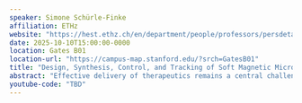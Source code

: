 ```yaml
---
speaker: Simone Schürle‑Finke
affiliation: ETHz
website: "https://hest.ethz.ch/en/department/people/professors/persdetail.MTY3MjM5.TGlzdC85Miw5ODYyMzU0MDI=.html"
date: 2025-10-10T15:00:00-0000
location: Gates B01
location-url: "https://campus-map.stanford.edu/?srch=GatesB01"
title: "Design, Synthesis, Control, and Tracking of Soft Magnetic Microrobots for Targeted Therapeutic Delivery"
abstract: "Effective delivery of therapeutics remains a central challenge in medicine, particularly when interventions must navigate complex and dynamic biological environments. Magnetic microrobots offer a promising solution, providing untethered locomotion and the ability to actively steer toward target sites. Among actuation strategies, rotational magnetic fields provide scalable torque-based propulsion, enabling continuous motion and agile navigation even under physiologically relevant flow conditions. In this presentation, I will highlight two complementary microrobotic platforms. Biohybrid microrobots based on bacteria combine autonomous chemotactic sensing with external torque-based control, allowing them to navigate tissues while maintaining responsiveness to applied magnetic fields. Synthetic bioinspired microrobots, constructed from biodegradable hydrogels with anisotropic magnetic nanoparticle patterns, exploit torque-driven propulsion to achieve efficient transport and directional control in vascular models and other constrained environments. To further improve targeting, I will introduce a strategy for spatially restricting rotating magnetic fields, focusing torque delivery to specific regions to enhance precision and reduce off-target effects. Complementing this, we integrate inductive feedback for real-time tracking, capturing magnetic phase lag and swarm synchronization to enable closed-loop control of microrobotic motion and collective behavior. Together, these advances—from torque-driven actuation and programmable magnetic design to spatially focused control and real-time feedback—demonstrate a versatile, scalable approach for microscale robotic systems in targeted therapeutics, paving the way toward clinical translation."
youtube-code: "TBD"
---
```

